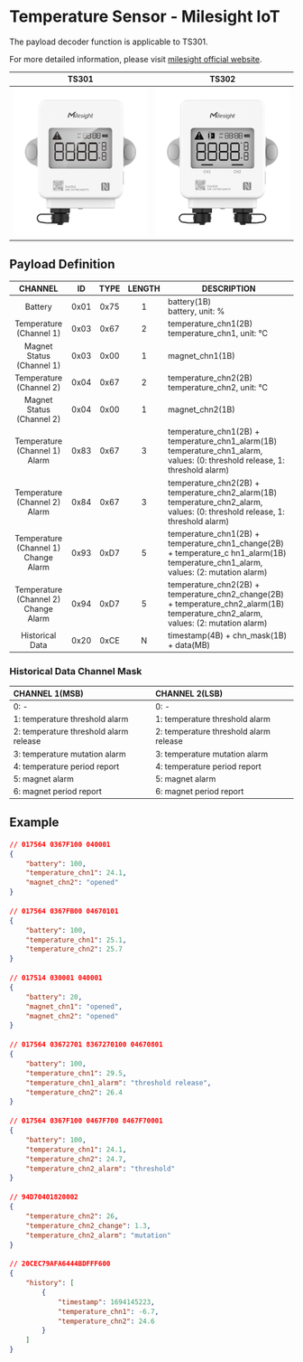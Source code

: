 # Temperature Sensor - Milesight IoT

The payload decoder function is applicable to TS301.

For more detailed information, please visit [milesight official website](https://www.milesight-iot.com).

|        TS301        |        TS302        |
| :-----------------: | :-----------------: |
| ![TS301](TS301.png) | ![TS302](TS302.png) |

## Payload Definition

|               CHANNEL                |  ID  | TYPE | LENGTH | DESCRIPTION                                                                                                                              |
| :----------------------------------: | :--: | :--: | :----: | ---------------------------------------------------------------------------------------------------------------------------------------- |
|               Battery                | 0x01 | 0x75 |   1    | battery(1B)<br/>battery, unit: %                                                                                                         |
|       Temperature (Channel 1)        | 0x03 | 0x67 |   2    | temperature_chn1(2B)<br/>temperature_chn1, unit: ℃                                                                                       |
|      Magnet Status (Channel 1)       | 0x03 | 0x00 |   1    | magnet_chn1(1B)                                                                                                                          |
|       Temperature (Channel 2)        | 0x04 | 0x67 |   2    | temperature_chn2(2B)<br/>temperature_chn2, unit: ℃                                                                                       |
|      Magnet Status (Channel 2)       | 0x04 | 0x00 |   1    | magnet_chn2(1B)                                                                                                                          |
|    Temperature (Channel 1) Alarm     | 0x83 | 0x67 |   3    | temperature_chn1(2B) + temperature_chn1_alarm(1B)<br/>temperature_chn1_alarm, values: (0: threshold release, 1: threshold alarm)         |
|    Temperature (Channel 2) Alarm     | 0x84 | 0x67 |   3    | temperature_chn2(2B) + temperature_chn2_alarm(1B)<br/>temperature_chn2_alarm, values: (0: threshold release, 1: threshold alarm)         |
| Temperature (Channel 1) Change Alarm | 0x93 | 0xD7 |   5    | temperature_chn1(2B) + temperature_chn1_change(2B) + temperature_c hn1_alarm(1B)<br/>temperature_chn1_alarm, values: (2: mutation alarm) |
| Temperature (Channel 2) Change Alarm | 0x94 | 0xD7 |   5    | temperature_chn2(2B) + temperature_chn2_change(2B) + temperature_chn2_alarm(1B)<br/>temperature_chn2_alarm, values: (2: mutation alarm)  |
|           Historical Data            | 0x20 | 0xCE |   N    | timestamp(4B) + chn_mask(1B) + data(MB)                                                                                                  |

### Historical Data Channel Mask

| CHANNEL 1(MSB)                         | CHANNEL 2(LSB)                         |
| :------------------------------------- | :------------------------------------- |
| 0: -                                   | 0: -                                   |
| 1: temperature threshold alarm         | 1: temperature threshold alarm         |
| 2: temperature threshold alarm release | 2: temperature threshold alarm release |
| 3: temperature mutation alarm          | 3: temperature mutation alarm          |
| 4: temperature period report           | 4: temperature period report           |
| 5: magnet alarm                        | 5: magnet alarm                        |
| 6: magnet period report                | 6: magnet period report                |

## Example

```json
// 017564 0367F100 040001
{
    "battery": 100,
    "temperature_chn1": 24.1,
    "magnet_chn2": "opened"
}

// 017564 0367FB00 04670101
{
    "battery": 100,
    "temperature_chn1": 25.1,
    "temperature_chn2": 25.7
}

// 017514 030001 040001
{
    "battery": 20,
    "magnet_chn1": "opened",
    "magnet_chn2": "opened"
}

// 017564 03672701 8367270100 04670801
{
    "battery": 100,
    "temperature_chn1": 29.5,
    "temperature_chn1_alarm": "threshold release",
    "temperature_chn2": 26.4
}

// 017564 0367F100 0467F700 8467F70001
{
    "battery": 100,
    "temperature_chn1": 24.1,
    "temperature_chn2": 24.7,
    "temperature_chn2_alarm": "threshold"
}

// 94D70401820002
{
    "temperature_chn2": 26,
    "temperature_chn2_change": 1.3,
    "temperature_chn2_alarm": "mutation"
}

// 20CEC79AFA6444BDFFF600
{
    "history": [
        {
            "timestamp": 1694145223,
            "temperature_chn1": -6.7,
            "temperature_chn2": 24.6
        }
    ]
}
```
